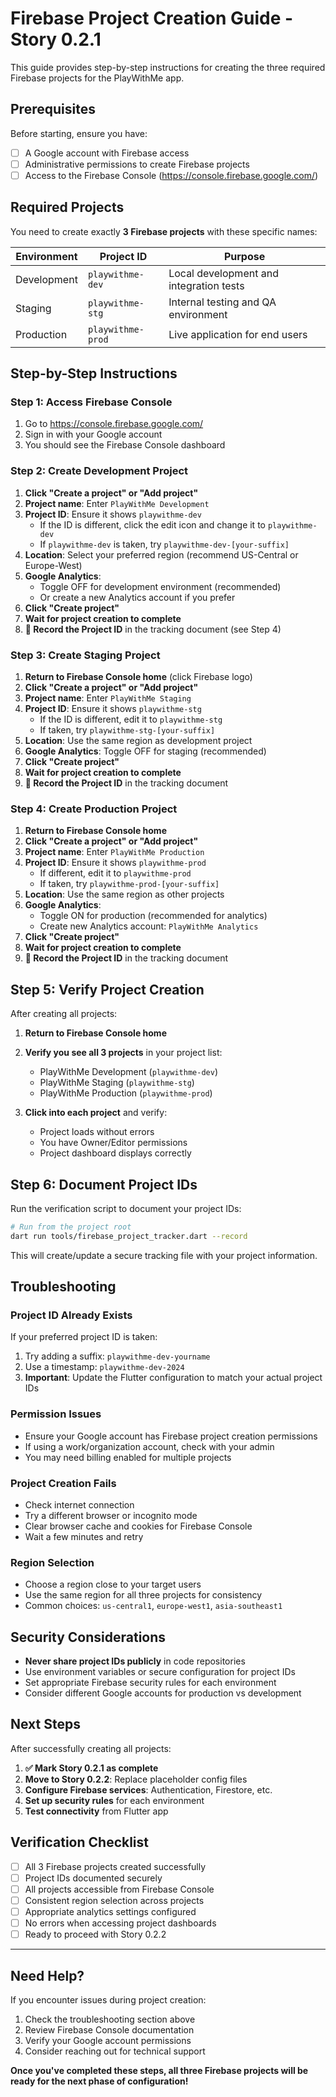 # Firebase Project Creation Guide - Story 0.2.1

This guide provides step-by-step instructions for creating the three required Firebase projects for the PlayWithMe app.

## Prerequisites

Before starting, ensure you have:
- [ ] A Google account with Firebase access
- [ ] Administrative permissions to create Firebase projects
- [ ] Access to the Firebase Console (https://console.firebase.google.com/)

## Required Projects

You need to create exactly **3 Firebase projects** with these specific names:

| Environment | Project ID | Purpose |
|-------------|------------|---------|
| Development | `playwithme-dev` | Local development and integration tests |
| Staging | `playwithme-stg` | Internal testing and QA environment |
| Production | `playwithme-prod` | Live application for end users |

## Step-by-Step Instructions

### Step 1: Access Firebase Console

1. Go to https://console.firebase.google.com/
2. Sign in with your Google account
3. You should see the Firebase Console dashboard

### Step 2: Create Development Project

1. **Click "Create a project" or "Add project"**
2. **Project name**: Enter `PlayWithMe Development`
3. **Project ID**: Ensure it shows `playwithme-dev`
   - If the ID is different, click the edit icon and change it to `playwithme-dev`
   - If `playwithme-dev` is taken, try `playwithme-dev-[your-suffix]`
4. **Location**: Select your preferred region (recommend US-Central or Europe-West)
5. **Google Analytics**:
   - Toggle OFF for development environment (recommended)
   - Or create a new Analytics account if you prefer
6. **Click "Create project"**
7. **Wait for project creation to complete**
8. **📝 Record the Project ID** in the tracking document (see Step 4)

### Step 3: Create Staging Project

1. **Return to Firebase Console home** (click Firebase logo)
2. **Click "Create a project" or "Add project"**
3. **Project name**: Enter `PlayWithMe Staging`
4. **Project ID**: Ensure it shows `playwithme-stg`
   - If the ID is different, edit it to `playwithme-stg`
   - If taken, try `playwithme-stg-[your-suffix]`
5. **Location**: Use the same region as development project
6. **Google Analytics**: Toggle OFF for staging (recommended)
7. **Click "Create project"**
8. **Wait for project creation to complete**
9. **📝 Record the Project ID** in the tracking document

### Step 4: Create Production Project

1. **Return to Firebase Console home**
2. **Click "Create a project" or "Add project"**
3. **Project name**: Enter `PlayWithMe Production`
4. **Project ID**: Ensure it shows `playwithme-prod`
   - If different, edit it to `playwithme-prod`
   - If taken, try `playwithme-prod-[your-suffix]`
5. **Location**: Use the same region as other projects
6. **Google Analytics**:
   - Toggle ON for production (recommended for analytics)
   - Create new Analytics account: `PlayWithMe Analytics`
7. **Click "Create project"**
8. **Wait for project creation to complete**
9. **📝 Record the Project ID** in the tracking document

## Step 5: Verify Project Creation

After creating all projects:

1. **Return to Firebase Console home**
2. **Verify you see all 3 projects** in your project list:
   - PlayWithMe Development (`playwithme-dev`)
   - PlayWithMe Staging (`playwithme-stg`)
   - PlayWithMe Production (`playwithme-prod`)

3. **Click into each project** and verify:
   - Project loads without errors
   - You have Owner/Editor permissions
   - Project dashboard displays correctly

## Step 6: Document Project IDs

Run the verification script to document your project IDs:

```bash
# Run from the project root
dart run tools/firebase_project_tracker.dart --record
```

This will create/update a secure tracking file with your project information.

## Troubleshooting

### Project ID Already Exists
If your preferred project ID is taken:
1. Try adding a suffix: `playwithme-dev-yourname`
2. Use a timestamp: `playwithme-dev-2024`
3. **Important**: Update the Flutter configuration to match your actual project IDs

### Permission Issues
- Ensure your Google account has Firebase project creation permissions
- If using a work/organization account, check with your admin
- You may need billing enabled for multiple projects

### Project Creation Fails
- Check internet connection
- Try a different browser or incognito mode
- Clear browser cache and cookies for Firebase Console
- Wait a few minutes and retry

### Region Selection
- Choose a region close to your target users
- Use the same region for all three projects for consistency
- Common choices: `us-central1`, `europe-west1`, `asia-southeast1`

## Security Considerations

- **Never share project IDs publicly** in code repositories
- Use environment variables or secure configuration for project IDs
- Set appropriate Firebase security rules for each environment
- Consider different Google accounts for production vs development

## Next Steps

After successfully creating all projects:

1. **✅ Mark Story 0.2.1 as complete**
2. **Move to Story 0.2.2**: Replace placeholder config files
3. **Configure Firebase services**: Authentication, Firestore, etc.
4. **Set up security rules** for each environment
5. **Test connectivity** from Flutter app

## Verification Checklist

- [ ] All 3 Firebase projects created successfully
- [ ] Project IDs documented securely
- [ ] All projects accessible from Firebase Console
- [ ] Consistent region selection across projects
- [ ] Appropriate analytics settings configured
- [ ] No errors when accessing project dashboards
- [ ] Ready to proceed with Story 0.2.2

---

## Need Help?

If you encounter issues during project creation:
1. Check the troubleshooting section above
2. Review Firebase Console documentation
3. Verify your Google account permissions
4. Consider reaching out for technical support

**Once you've completed these steps, all three Firebase projects will be ready for the next phase of configuration!**